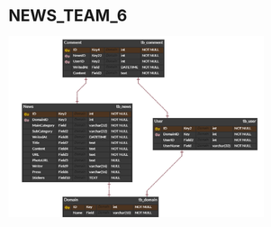 # NEWS_TEAM_6
<img src = 'https://github.com/sesac-finance/NEWS_TEAM_6/blob/main/04.%20Etc/ERD.png' width='90%'></img>